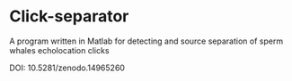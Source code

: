 # Click-separator
A program written in Matlab for detecting and  source separation of sperm whales echolocation clicks

DOI: 10.5281/zenodo.14965260
